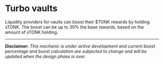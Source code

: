 # Turbo vaults

Liquidity providers for vaults can boost their $TONK rewards by holding sTONK. The boost can be up to 30% the base rewards, based on the amount of sTONK holding.

---

**Disclaimer:** _This mechanic is under active development and current boost percentage and boost calculation are subjected to change and will be updated when the design phase is over._
